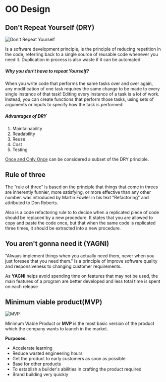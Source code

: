 # OO Design

## Don't Repeat Yourself (DRY)

![Don't Repeat Yourself](https://miro.medium.com/max/1400/1*qIS9MRHvCR5g-CgRU_cAQw.png)

Is a software development principle,  is the principle of reducing repetition in the code, referring back to a single source of reusable code whenever you need it.
Duplication in process is also waste if it can be automated.
##### Why you don't hava to repeat Yourself?
When you write code that performs the same tasks over and over again, any modification of one task requires the same change to be made to every single instance of that task! Editing every instance of a task is a lot of work.
Instead, you can create functions that perform those tasks, using sets of arguments or inputs to specify how the task is performed.


##### Advantages of DRY
1. Maintainability
2. Readability 
3. Reuse
4. Cost
5. Testing


[Once and Only Once](https://deviq.com/principles/once-and-only-once) can be considered a subset of the DRY principle.

## Rule of three
The “rule of three” is based on the principle that things that come in threes are inherently funnier, more satisfying, or more effective than any other number. was introduced by Martin Fowler in his text "Refactoring" and attributed to Don Roberts.

Also is a code refactoring rule to  to decide when a replicated piece of code should be replaced by a new procedure. It states that you are allowed to copy and paste the code once, but that when the same code is replicated three times, it should be extracted into a new procedure.

## You aren't gonna need it (YAGNI)
"Always implement things when you actually need them, never when you just foresee that you need them."
Is a principle of improve software quality and responsiveness to changing customer requirements.

As **YAGNI** helps avoid spending time on features that may not be used, the main features of a program are better developed and less total time is spent on each release

## Minimum viable product(MVP)
![MVP](https://miro.medium.com/max/1400/0*DFd_3jSpv_38hdR5.png)

Minimum Viable Product or **MVP** is the most basic version of the product which the company wants to launch in the market.

**Purposes:**
- Accelerate learning
- Reduce wasted engineering hours
- Get the product to early customers as soon as possible
- Base for other products
- To establish a builder's abilities in crafting the product required
- Brand building very quickly


